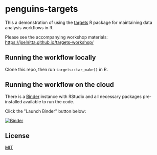 # penguins-targets

This a demonstration of using the [targets](https://github.com/ropensci/targets) R package for maintaining data analysis workflows in R.

Please see the accompanying workshop materials: https://joelnitta.github.io/targets-workshop/

## Running the workflow locally

Clone this repo, then run `targets::tar_make()` in R.

## Running the workflow on the cloud

There is a [Binder](https://mybinder.org/) instance with RStudio and all necessary packages pre-installed available to run the code.

Click the "Launch Binder" button below:

[![Binder](https://mybinder.org/badge_logo.svg)](https://mybinder.org/v2/gh/joelnitta/penguins-targets/HEAD?urlpath=rstudio)
## License

[MIT](LICENSE)